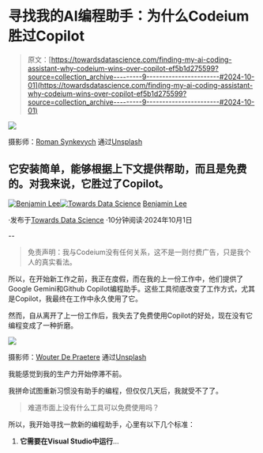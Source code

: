 # 寻找我的AI编程助手：为什么Codeium胜过Copilot

> 原文：[https://towardsdatascience.com/finding-my-ai-coding-assistant-why-codeium-wins-over-copilot-ef5b1d275599?source=collection_archive---------9-----------------------#2024-10-01](https://towardsdatascience.com/finding-my-ai-coding-assistant-why-codeium-wins-over-copilot-ef5b1d275599?source=collection_archive---------9-----------------------#2024-10-01)

![](../Images/7219fae97ca2c0387796e48aa738dbbf.png)

摄影师：[Roman Synkevych](https://unsplash.com/@synkevych?utm_source=medium&utm_medium=referral) 通过[Unsplash](https://unsplash.com/?utm_source=medium&utm_medium=referral)

## 它安装简单，能够根据上下文提供帮助，而且是免费的。对我来说，它胜过了Copilot。

[](https://medium.com/@bl3e967?source=post_page---byline--ef5b1d275599--------------------------------)[![Benjamin Lee](../Images/a369931c73019143609812354c773151.png)](https://medium.com/@bl3e967?source=post_page---byline--ef5b1d275599--------------------------------)[](https://towardsdatascience.com/?source=post_page---byline--ef5b1d275599--------------------------------)[![Towards Data Science](../Images/a6ff2676ffcc0c7aad8aaf1d79379785.png)](https://towardsdatascience.com/?source=post_page---byline--ef5b1d275599--------------------------------) [Benjamin Lee](https://medium.com/@bl3e967?source=post_page---byline--ef5b1d275599--------------------------------)

·发布于[Towards Data Science](https://towardsdatascience.com/?source=post_page---byline--ef5b1d275599--------------------------------) ·10分钟阅读·2024年10月1日

--

> 免责声明：我与Codeium没有任何关系，这不是一则付费广告，只是我个人的真实看法。

所以，在开始新工作之前，我正在度假，而在我的上一份工作中，他们提供了Google Gemini和Github Copilot编程助手。这些工具彻底改变了工作方式，尤其是Copilot，我最终在工作中永久使用了它。

然而，自从离开了上一份工作后，我失去了免费使用Copilot的好处，现在没有它编程变成了一种折磨。

![](../Images/bf0cc57855d0da0841c06c6f0b9ee556.png)

摄影师：[Wouter De Praetere](https://unsplash.com/@wouterdepraetere?utm_source=medium&utm_medium=referral) 通过[Unsplash](https://unsplash.com/?utm_source=medium&utm_medium=referral)

我能感觉到我的生产力开始停滞不前。

我拼命试图重新习惯没有助手的编程，但仅仅几天后，我就受不了了。

> 难道市面上没有什么工具可以免费使用吗？

所以，我开始寻找一款新的编程助手，心里有以下几个标准：

1.  **它需要在Visual Studio中运行**…
